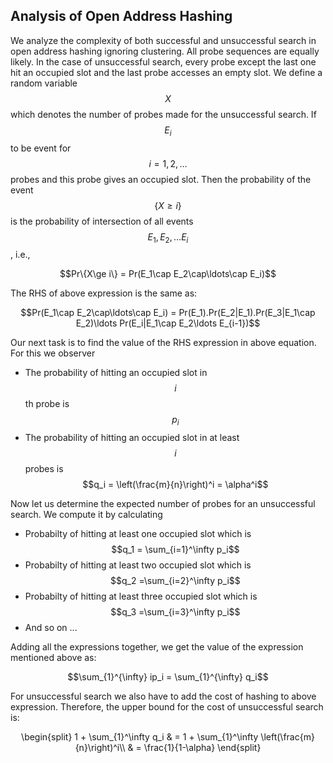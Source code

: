 <script type="text/javascript" src="https://cdnjs.cloudflare.com/ajax/libs/mathjax/2.7.0/MathJax.js?config=TeX-AMS_CHTML"> </script> <script type="text/x-mathjax-config"> MathJax.Hub.Config({ tex2jax: { inlineMath: [['$','$'], ['\\(','\\)']], processEscapes: true}, jax: ["input/TeX","input/MathML","input/AsciiMath","output/CommonHTML"], extensions: ["tex2jax.js","mml2jax.js","asciimath2jax.js","MathMenu.js","MathZoom.js","AssistiveMML.js", "[Contrib]/a11y/accessibility-menu.js"], TeX: { extensions: ["AMSmath.js","AMSsymbols.js","noErrors.js","noUndefined.js"], equationNumbers: { autoNumber: "AMS" } } }); </script> 

## Analysis of Open Address Hashing

We analyze the complexity of both successful and unsuccessful search in open address hashing ignoring clustering. All probe sequences are equally likely.
In the case of unsuccessful search, every probe except the last one hit an occupied slot and the last probe accesses an empty slot.
We define a random variable $$X$$ which denotes the number of probes made for the unsuccessful search. If $$E_i$$ to be event for $$i = 1, 2, \ldots$$ 
probes and this probe gives an occupied slot. Then the probability of the event $$\{X \ge i\}$$ is the probability of 
intersection of all events $$E_1, E_2, \ldots E_i$$, i.e., 
<p style="text-align:center">
  $$Pr\{X\ge i\} = Pr(E_1\cap E_2\cap\ldots\cap E_i)$$
</p>   
The RHS of above expression is the same as:
<p style="text-align:center">
  $$Pr(E_1\cap E_2\cap\ldots\cap E_i) = Pr(E_1).Pr(E_2|E_1).Pr(E_3|E_1\cap E_2)\ldots Pr(E_i|E_1\cap E_2\ldots E_{i-1})$$ 
</p>   
Our next task is to find the value of the RHS expression in above equation. For this we observer

- The probability of hitting an occupied slot in $$i$$th probe is $$p_i$$
- The probability of hitting an occupied slot in at least $$i$$ probes is $$q_i = \left(\frac{m}{n}\right)^i = \alpha^i$$

Now let us determine the expected number of probes for an unsuccessful search. We compute it by calculating 

- Probabilty of hitting at least one occupied slot which is $$q_1 = \sum_{i=1}^\infty p_i$$
- Probabilty of hitting at least two occupied slot which is $$q_2 =\sum_{i=2}^\infty p_i$$
- Probabilty of hitting at least three occupied slot which is $$q_3 =\sum_{i=3}^\infty p_i$$
- And so on ...

Adding all the expressions together, we get the value of the expression mentioned above as:
<p style="text-align:center">
$$\sum_{1}^{\infty} ip_i = \sum_{1}^{\infty} q_i$$
</p> 
For unsuccessful search we also have to add the cost of hashing to above expression. Therefore, the upper bound for the cost of unsuccessful search is: 
<p style="text-align:center">
\begin{split}
  1 + \sum_{1}^\infty q_i & = 1 + \sum_{1}^\infty \left(\frac{m}{n}\right)^i\\
  & = \frac{1}{1-\alpha}
  \end{split}
</p>
